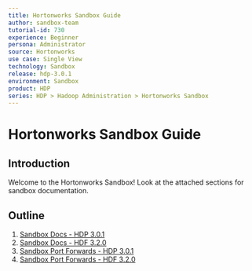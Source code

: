 ```yaml
---
title: Hortonworks Sandbox Guide
author: sandbox-team
tutorial-id: 730
experience: Beginner
persona: Administrator
source: Hortonworks
use case: Single View
technology: Sandbox
release: hdp-3.0.1
environment: Sandbox
product: HDP
series: HDP > Hadoop Administration > Hortonworks Sandbox
---
```


# Hortonworks Sandbox Guide

## Introduction

Welcome to the Hortonworks Sandbox!  Look at the attached sections for sandbox documentation.

## Outline

1. [Sandbox Docs - HDP 3.0.1](https://hortonworks.com/tutorial/hortonworks-sandbox-guide/section/1/)
2. [Sandbox Docs - HDF 3.2.0](https://hortonworks.com/tutorial/hortonworks-sandbox-guide/section/2/)
3. [Sandbox Port Forwards - HDP 3.0.1](https://hortonworks.com/tutorial/hortonworks-sandbox-guide/section/3/)
4. [Sandbox Port Forwards - HDF 3.2.0](https://hortonworks.com/tutorial/hortonworks-sandbox-guide/section/4/)